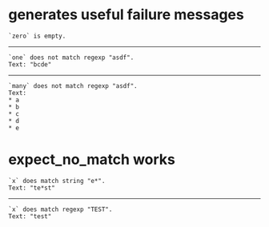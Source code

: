 # generates useful failure messages

    `zero` is empty.

---

    `one` does not match regexp "asdf".
    Text: "bcde"

---

    `many` does not match regexp "asdf".
    Text:
    * a
    * b
    * c
    * d
    * e

# expect_no_match works

    `x` does match string "e*".
    Text: "te*st"

---

    `x` does match regexp "TEST".
    Text: "test"

